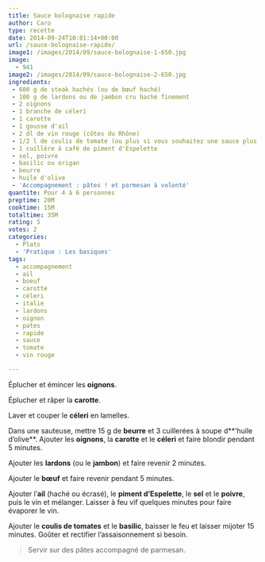 ```yaml
---
title: Sauce bolognaise rapide
author: Caro
type: recette
date: 2014-09-24T10:01:14+00:00
url: /sauce-bolognaise-rapide/
image1: /images/2014/09/sauce-bolognaise-1-650.jpg
image:
  - 941
image2: /images/2014/09/sauce-bolognaise-2-650.jpg
ingredients:
 - 600 g de steak hachés (ou de bœuf haché)
 - 100 g de lardons ou de jambon cru haché finement
 - 2 oignons
 - 1 branche de céleri
 - 1 carotte
 - 1 gousse d'ail
 - 2 dl de vin rouge (côtes du Rhône)
 - 1/2 l de coulis de tomate (ou plus si vous souhaitez une sauce plus liquide)
 - 1 cuillère à café de piment d'Espelette
 - sel, poivre
 - basilic ou origan
 - beurre
 - huile d'olive
 - 'Accompagnement : pâtes ! et parmesan à volonté'
quantite: Pour 4 à 6 personnes
preptime: 20M
cooktime: 15M
totaltime: 35M
rating: 5
votes: 2
categories:
  - Plats
  - 'Pratique : Les basiques'
tags:
  - accompagnement
  - ail
  - boeuf
  - carotte
  - céleri
  - italie
  - lardons
  - oignon
  - pates
  - rapide
  - sauce
  - tomate
  - vin rouge

---
```

Éplucher et émincer les **oignons**.

Éplucher et râper la **carotte**.

Laver et couper le **céleri** en lamelles.

Dans une sauteuse, mettre 15 g de **beurre** et 3 cuillerées à soupe d**&lsquo;huile d&rsquo;olive**. Ajouter les **oignons**, la **carotte** et le **céleri** et faire blondir pendant 5 minutes.

Ajouter les **lardons** (ou le **jambon**) et faire revenir 2 minutes.

Ajouter le **bœuf** et faire revenir pendant 5 minutes.

Ajouter l&rsquo;**ail** (haché ou écrasé), le **piment d’Espelette**, le **sel** et le **poivre**, puis le vin et mélanger. Laisser à feu vif quelques minutes pour faire évaporer le vin.

Ajouter le **coulis de tomates** et le **basilic**, baisser le feu et laisser mijoter 15 minutes. Goûter et rectifier l&rsquo;assaisonnement si besoin.

> Servir sur des pâtes accompagné de parmesan.

&nbsp;

